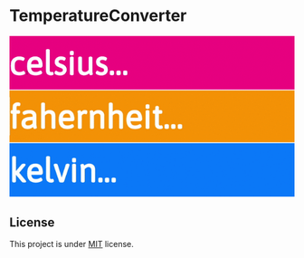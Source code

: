 # TemperatureConverter
![](sample3.gif)

## License
This project is under [MIT](https://opensource.org/licenses/MIT) license.
